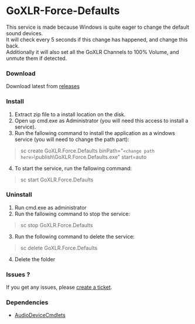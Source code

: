 # GoXLR-Force-Defaults

This service is made because Windows is quite eager to change the default sound devices. <br />
It will check every 5 seconds if this change has happened, and change this back.<br />
Additionally it will also set all the GoXLR Channels to 100% Volume, and unmute them if detected.

### Download

Download latest from [releases](https://github.com/oddbear/GoXLR-Force-Defaults/releases/download/v1/publish.zip)

### Install

1. Extract zip file to a install location on the disk.
2. Open up cmd.exe as Administrator (you will need this access to install a service).
3. Run the fallowing command to install the application as a windows service (you will need to change the path part):
> sc create GoXLR.Force.Defaults binPath="`<change path here>`\publish\GoXLR.Force.Defaults.exe" start=auto
4. To start the service, run the fallowing command:
> sc start GoXLR.Force.Defaults

### Uninstall

1. Run cmd.exe as administrator
2. Run the fallowing command to stop the service:
> sc stop GoXLR.Force.Defaults
3. Run the following command to delete the service:
> sc delete GoXLR.Force.Defaults
4. Delete the folder

### Issues ?

If you get any issues, please [create a ticket](https://github.com/oddbear/GoXLR-Force-Defaults/issues).

### Dependencies
* [AudioDeviceCmdlets](https://github.com/frgnca/AudioDeviceCmdlets)

